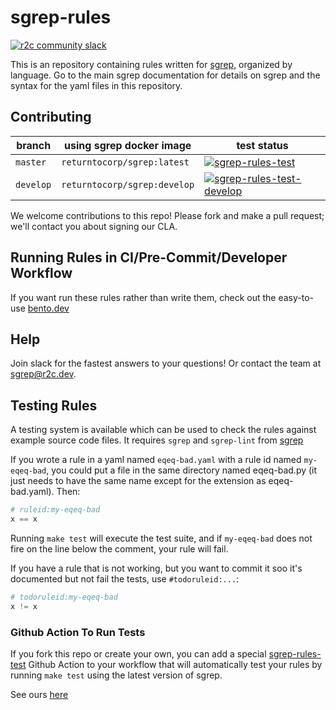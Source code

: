 # sgrep-rules

[![r2c community slack](https://img.shields.io/badge/r2c_slack-join-brightgreen?style=for-the-badge&logo=slack&labelColor=4A154B)](https://join.slack.com/t/r2c-community/shared_invite/enQtNjU0NDYzMjAwODY4LWE3NTg1MGNhYTAwMzk5ZGRhMjQ2MzVhNGJiZjI1ZWQ0NjQ2YWI4ZGY3OGViMGJjNzA4ODQ3MjEzOWExNjZlNTA)

This is an repository containing rules written for [sgrep](https://sgrep.dev), organized by language. Go to the main sgrep documentation for details on sgrep and the syntax for the yaml files in this repository.

## Contributing

| branch | using sgrep docker image | test status          |
| ------------ | ------------------------ | -------------------- |
| `master` | `returntocorp/sgrep:latest`   | [![sgrep-rules-test](https://github.com/returntocorp/sgrep-rules/workflows/sgrep/badge.svg?branch=master)](https://github.com/returntocorp/sgrep-rules/actions?query=workflow%3Asgrep+branch%3Amaster) |
| `develop` | `returntocorp/sgrep:develop`  | [![sgrep-rules-test-develop](https://github.com/returntocorp/sgrep-rules/workflows/sgrep-develop/badge.svg)](https://github.com/returntocorp/sgrep-rules/actions?query=workflow%3Asgrep-develop+branch%3Adevelop) |

We welcome contributions to this repo! Please fork and make a pull request; we'll contact you about signing our CLA.

## Running Rules in CI/Pre-Commit/Developer Workflow

If you want run these rules rather than write them, check out the easy-to-use [bento.dev](https://bento.dev)

## Help

Join slack for the fastest answers to your questions! Or contact the team at [sgrep@r2c.dev](mailto:sgrep@r2c.dev).

## Testing Rules

A testing system is available which can be used to check the rules against example source code files. It requires `sgrep` and `sgrep-lint` from [sgrep](https://sgrep.dev)

If you wrote a rule in a yaml named `eqeq-bad.yaml` with a rule id named `my-eqeq-bad`, you could put a file in the same directory named eqeq-bad.py (it just needs to have the same name except for the extension as eqeq-bad.yaml). Then:

```python
# ruleid:my-eqeq-bad
x == x
```

Running `make test` will execute the test suite, and if `my-eqeq-bad` does not fire on the line below the comment, your rule will fail.

If you have a rule that is not working, but you want to commit it soo it's documented but not fail the tests, use `#todoruleid:...`:

```python
# todoruleid:my-eqeq-bad
x != x
```

### Github Action To Run Tests

If you fork this repo or create your own, you can add a special [sgrep-rules-test](https://github.com/marketplace/actions/sgrep-rules-test) Github Action to your workflow that will automatically test your rules by running `make test` using the latest version of sgrep.

See ours [here](.github/workflows/sgrep-rules-test.yml)
